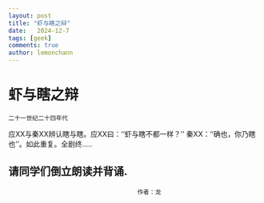 ```yaml
---
layout: post
title: "虾与瞎之辩"
date:   2024-12-7
tags: [geek]
comments: true
author: lemonchann
---
```


#       虾与瞎之辩
    二十一世纪二十四年代
应XX与秦XX辨认瞎与瞎。应XX曰：‘‘虾与瞎不都一样？’’
秦XX：‘‘确也，你乃瞎也’’。如此重复。全剧终.....

## 请同学们倒立朗读并背诵.


                                        作者：龙
